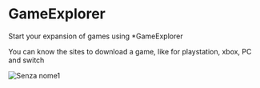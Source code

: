 # GameExplorer
Start your expansion of games using *GameExplorer

You can know the sites to download a game, like for playstation, xbox, PC and switch

![Senza nome1](https://user-images.githubusercontent.com/90465011/233835276-0895f60e-a7cc-4fb3-bb23-c3da4e9a20d3.png)
